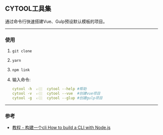 ## CYTOOL工具集

通过命令行快速搭建Vue、Gulp预设默认模板的项目。

------
### 使用
1. `git clone`

2. `yarn`

3. `npm link`

4. 输入命令:
    ```yaml
    cytool -h  👉🏼  cytool --help #帮助
    cytool -v  👉🏼  cytool --vue  #创建vue项目
    cytool -g  👉🏼  cytool --glup #创建gulp项目
    ```
------
### 参考 
- [教程 - 构建一个cli How to build a CLI with Node.js](https://www.twilio.com/blog/how-to-build-a-cli-with-node-js)


